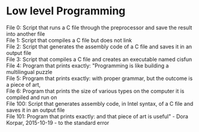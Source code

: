 <h1>Low level Programming</h1>
File 0: Script that runs a C file through the preprocessor and save the result into another file<br>
File 1: Script that compiles a C file but does not link<br>
File 2: Script that generates the assembly code of a C file and saves it in an output file<br>
File 3: Script that compiles a C file and creates an executable named cisfun<br>
File 4: Program that prints exactly: "Programming is like building a multilingual puzzle<br>
File 5: Program that prints exactly: with proper grammar, but the outcome is a piece of art,<br>
File 6: Program that prints the size of various types on the computer it is compiled and run on<br>
File 100: Script that generates assembly code, in Intel syntax, of a C file and saves it in an output file<br>
File 101: Program that prints exactly: and that piece of art is useful" - Dora Korpar, 2015-10-19 - to the standard error
